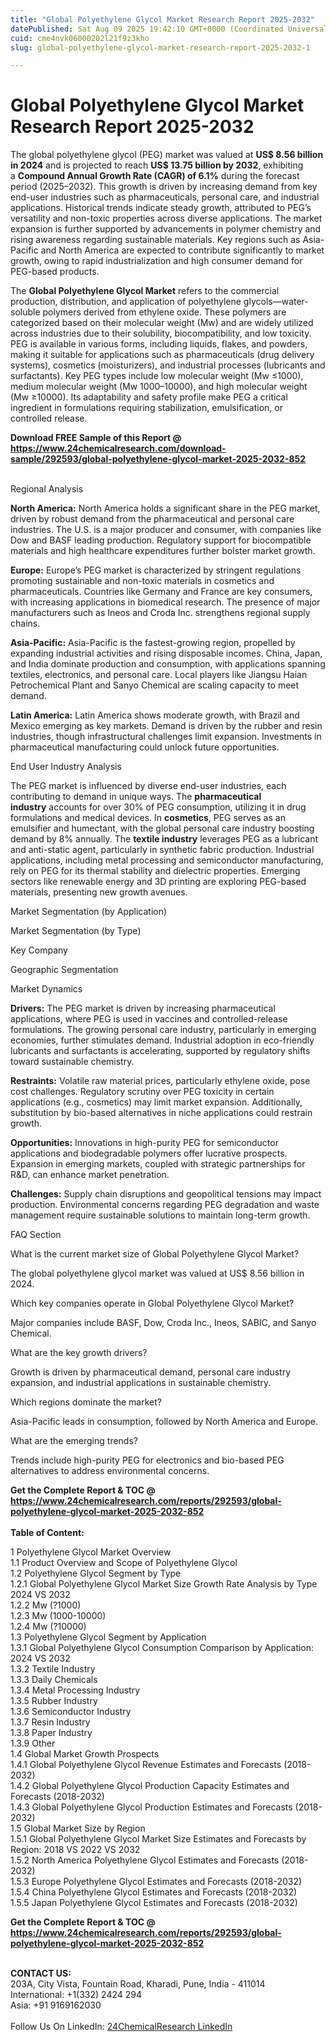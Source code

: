 ```yaml
---
title: "Global Polyethylene Glycol Market Research Report 2025-2032"
datePublished: Sat Aug 09 2025 19:42:10 GMT+0000 (Coordinated Universal Time)
cuid: cme4nvk06000202l21f9z3kho
slug: global-polyethylene-glycol-market-research-report-2025-2032-1

---
```


# Global Polyethylene Glycol Market Research Report 2025-2032

<p>The global polyethylene glycol (PEG) market was valued at <strong>US$ 8.56 billion in 2024</strong> and is projected to reach <strong>US$ 13.75 billion by 2032</strong>, exhibiting a <strong>Compound Annual Growth Rate (CAGR) of 6.1%</strong> during the forecast period (2025–2032). This growth is driven by increasing demand from key end-user industries such as pharmaceuticals, personal care, and industrial applications. Historical trends indicate steady growth, attributed to PEG’s versatility and non-toxic properties across diverse applications. The market expansion is further supported by advancements in polymer chemistry and rising awareness regarding sustainable materials. Key regions such as Asia-Pacific and North America are expected to contribute significantly to market growth, owing to rapid industrialization and high consumer demand for PEG-based products.</p><p>
</p><p>The <strong>Global Polyethylene Glycol Market</strong> refers to the commercial production, distribution, and application of polyethylene glycols—water-soluble polymers derived from ethylene oxide. These polymers are categorized based on their molecular weight (Mw) and are widely utilized across industries due to their solubility, biocompatibility, and low toxicity. PEG is available in various forms, including liquids, flakes, and powders, making it suitable for applications such as pharmaceuticals (drug delivery systems), cosmetics (moisturizers), and industrial processes (lubricants and surfactants). Key PEG types include low molecular weight (Mw ≤1000), medium molecular weight (Mw 1000–10000), and high molecular weight (Mw ≥10000). Its adaptability and safety profile make PEG a critical ingredient in formulations requiring stabilization, emulsification, or controlled release.</p><div><b>Download FREE Sample of this Report @ 
            <a href="https://www.24chemicalresearch.com/download-sample/292593/global-polyethylene-glycol-market-2025-2032-852">
            https://www.24chemicalresearch.com/download-sample/292593/global-polyethylene-glycol-market-2025-2032-852</a></b></div><br><p>
Regional Analysis</p><p>
</p><p><strong>North America:</strong> North America holds a significant share in the PEG market, driven by robust demand from the pharmaceutical and personal care industries. The U.S. is a major producer and consumer, with companies like Dow and BASF leading production. Regulatory support for biocompatible materials and high healthcare expenditures further bolster market growth.</p><p>
</p><p><strong>Europe:</strong> Europe’s PEG market is characterized by stringent regulations promoting sustainable and non-toxic materials in cosmetics and pharmaceuticals. Countries like Germany and France are key consumers, with increasing applications in biomedical research. The presence of major manufacturers such as Ineos and Croda Inc. strengthens regional supply chains.</p><p>
</p><p><strong>Asia-Pacific:</strong> Asia-Pacific is the fastest-growing region, propelled by expanding industrial activities and rising disposable incomes. China, Japan, and India dominate production and consumption, with applications spanning textiles, electronics, and personal care. Local players like Jiangsu Haian Petrochemical Plant and Sanyo Chemical are scaling capacity to meet demand.</p><p>
</p><p><strong>Latin America:</strong> Latin America shows moderate growth, with Brazil and Mexico emerging as key markets. Demand is driven by the rubber and resin industries, though infrastructural challenges limit expansion. Investments in pharmaceutical manufacturing could unlock future opportunities.</p><p>
End User Industry Analysis</p><p>
</p><p>The PEG market is influenced by diverse end-user industries, each contributing to demand in unique ways. The <strong>pharmaceutical industry</strong> accounts for over 30% of PEG consumption, utilizing it in drug formulations and medical devices. In <strong>cosmetics</strong>, PEG serves as an emulsifier and humectant, with the global personal care industry boosting demand by 8% annually. The <strong>textile industry</strong> leverages PEG as a lubricant and anti-static agent, particularly in synthetic fabric production. Industrial applications, including metal processing and semiconductor manufacturing, rely on PEG for its thermal stability and dielectric properties. Emerging sectors like renewable energy and 3D printing are exploring PEG-based materials, presenting new growth avenues.</p><p>
Market Segmentation (by Application)</p><p>
</p><p>
Market Segmentation (by Type)</p><p>
</p><p>
Key Company</p><p>
</p><p>
Geographic Segmentation</p><p>
</p><p>
Market Dynamics</p><p>
</p><p><strong>Drivers:</strong> The PEG market is driven by increasing pharmaceutical applications, where PEG is used in vaccines and controlled-release formulations. The growing personal care industry, particularly in emerging economies, further stimulates demand. Industrial adoption in eco-friendly lubricants and surfactants is accelerating, supported by regulatory shifts toward sustainable chemistry.</p><p>
</p><p><strong>Restraints:</strong> Volatile raw material prices, particularly ethylene oxide, pose cost challenges. Regulatory scrutiny over PEG toxicity in certain applications (e.g., cosmetics) may limit market expansion. Additionally, substitution by bio-based alternatives in niche applications could restrain growth.</p><p>
</p><p><strong>Opportunities:</strong> Innovations in high-purity PEG for semiconductor applications and biodegradable polymers offer lucrative prospects. Expansion in emerging markets, coupled with strategic partnerships for R&amp;D, can enhance market penetration.</p><p>
</p><p><strong>Challenges:</strong> Supply chain disruptions and geopolitical tensions may impact production. Environmental concerns regarding PEG degradation and waste management require sustainable solutions to maintain long-term growth.</p><p>
FAQ Section</p><p>
What is the current market size of Global Polyethylene Glycol Market?</p><p>
</p><p>The global polyethylene glycol market was valued at US$ 8.56 billion in 2024.</p><p>
Which key companies operate in Global Polyethylene Glycol Market?</p><p>
</p><p>Major companies include BASF, Dow, Croda Inc., Ineos, SABIC, and Sanyo Chemical.</p><p>
What are the key growth drivers?</p><p>
</p><p>Growth is driven by pharmaceutical demand, personal care industry expansion, and industrial applications in sustainable chemistry.</p><p>
Which regions dominate the market?</p><p>
</p><p>Asia-Pacific leads in consumption, followed by North America and Europe.</p><p>
What are the emerging trends?</p><p>
</p><p>Trends include high-purity PEG for electronics and bio-based PEG alternatives to address environmental concerns.</p>

<div><b>Get the Complete Report & TOC @ 
            <a href="https://www.24chemicalresearch.com/reports/292593/global-polyethylene-glycol-market-2025-2032-852">
            https://www.24chemicalresearch.com/reports/292593/global-polyethylene-glycol-market-2025-2032-852</a></b></div><br>
            <b>Table of Content:</b><p>1 Polyethylene Glycol Market Overview<br />
    1.1 Product Overview and Scope of Polyethylene Glycol<br />
    1.2 Polyethylene Glycol Segment by Type<br />
        1.2.1 Global Polyethylene Glycol Market Size Growth Rate Analysis by Type 2024 VS 2032<br />
        1.2.2 Mw (?1000)<br />
        1.2.3 Mw (1000-10000)<br />
        1.2.4 Mw (?10000)<br />
    1.3 Polyethylene Glycol Segment by Application<br />
        1.3.1 Global Polyethylene Glycol Consumption Comparison by Application: 2024 VS 2032<br />
        1.3.2 Textile Industry<br />
        1.3.3 Daily Chemicals<br />
        1.3.4 Metal Processing Industry<br />
        1.3.5 Rubber Industry<br />
        1.3.6 Semiconductor Industry<br />
        1.3.7 Resin Industry<br />
        1.3.8 Paper Industry<br />
        1.3.9 Other<br />
    1.4 Global Market Growth Prospects<br />
        1.4.1 Global Polyethylene Glycol Revenue Estimates and Forecasts (2018-2032)<br />
        1.4.2 Global Polyethylene Glycol Production Capacity Estimates and Forecasts (2018-2032)<br />
        1.4.3 Global Polyethylene Glycol Production Estimates and Forecasts (2018-2032)<br />
    1.5 Global Market Size by Region<br />
        1.5.1 Global Polyethylene Glycol Market Size Estimates and Forecasts by Region: 2018 VS 2022 VS 2032<br />
        1.5.2 North America Polyethylene Glycol Estimates and Forecasts (2018-2032)<br />
        1.5.3 Europe Polyethylene Glycol Estimates and Forecasts (2018-2032)<br />
        1.5.4 China Polyethylene Glycol Estimates and Forecasts (2018-2032)<br />
        1.5.5 Japan Polyethylene Glycol Estimates and Forecasts (2018-2032)<br /></p>

<div><b>Get the Complete Report & TOC @ 
            <a href="https://www.24chemicalresearch.com/reports/292593/global-polyethylene-glycol-market-2025-2032-852">
            https://www.24chemicalresearch.com/reports/292593/global-polyethylene-glycol-market-2025-2032-852</a></b></div><br>

<b>CONTACT US:</b><br>
            203A, City Vista, Fountain Road, Kharadi, Pune, India - 411014<br>
            International: +1(332) 2424 294<br>
            Asia: +91 9169162030 <br><br>
            Follow Us On LinkedIn: <a href="https://www.linkedin.com/company/24chemicalresearch/">24ChemicalResearch LinkedIn</a>